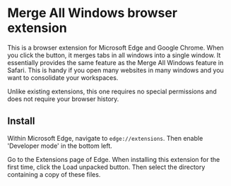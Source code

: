 # Merge All Windows browser extension

This is a browser extension for Microsoft Edge and Google Chrome. 
When you click the button, it merges tabs in all windows into a single window.
It essentially provides the same feature as the Merge All Windows feature in Safari.
This is handy if you open many websites in many windows and you want
to consolidate your workspaces.

Unlike existing extensions,
this one requires no special permissions and does not require your browser history.

## Install

Within Microsoft Edge, navigate to `edge://extensions`. 
Then enable 'Developer mode' in the bottom left.

Go to the Extensions page of Edge.
When installing this extension for the first time, click the Load unpacked button. 
Then select the directory containing a copy of these files.
